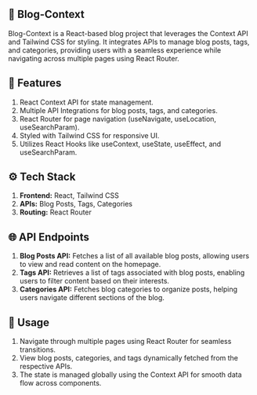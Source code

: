 ## 📖 Blog-Context
Blog-Context is a React-based blog project that leverages the Context API and Tailwind CSS for styling. It integrates APIs to manage blog posts, tags, and categories, providing users with a seamless experience while navigating across multiple pages using React Router.

## **🌟 Features**
1. React Context API for state management.
2. Multiple API Integrations for blog posts, tags, and categories.
3. React Router for page navigation (useNavigate, useLocation, useSearchParam).
4. Styled with Tailwind CSS for responsive UI.
5. Utilizes React Hooks like useContext, useState, useEffect, and useSearchParam.

## **⚙️ Tech Stack**
1. **Frontend:** React, Tailwind CSS
2. **APIs:** Blog Posts, Tags, Categories
3. **Routing:** React Router

## **🌐 API Endpoints**
1. **Blog Posts API:** Fetches a list of all available blog posts, allowing users to view and read content on the homepage.
2. **Tags API:** Retrieves a list of tags associated with blog posts, enabling users to filter content based on their interests.
3. **Categories API:** Fetches blog categories to organize posts, helping users navigate different sections of the blog.

## **📝 Usage**
1. Navigate through multiple pages using React Router for seamless transitions.
2. View blog posts, categories, and tags dynamically fetched from the respective APIs.
3. The state is managed globally using the Context API for smooth data flow across components.

